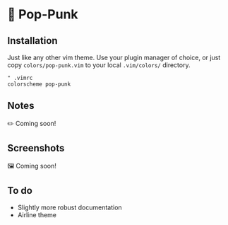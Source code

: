 # 🎸 Pop-Punk

## Installation

Just like any other vim theme.  Use your plugin manager of choice, or
just copy `colors/pop-punk.vim` to your local `.vim/colors/` directory.

```vim
" .vimrc
colorscheme pop-punk
```

## Notes

✏️ Coming soon!

## Screenshots

🖼 Coming soon!

## To do

* Slightly more robust documentation
* Airline theme
